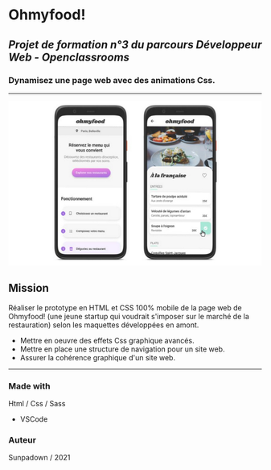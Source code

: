 # Ohmyfood!

## *Projet de formation n°3 du parcours Développeur Web - Openclassrooms*
### Dynamisez une page web avec des animations Css.

***

![maquette Ohmyfood](/img/maquette_ohmyfood.jpg "maquette mobile ohmyfood.")

## Mission

Réaliser le prototype en HTML et CSS 100% mobile de la page web de Ohmyfood! (une jeune startup qui voudrait s'imposer sur le marché de la restauration) selon les maquettes développées en amont.


* Mettre en oeuvre des effets Css graphique avancés.
* Mettre en place une structure de navigation pour un site web.
* Assurer la cohérence graphique d'un site web.

***

### Made with

Html / Css / Sass

* VSCode

### Auteur

Sunpadown / 2021
